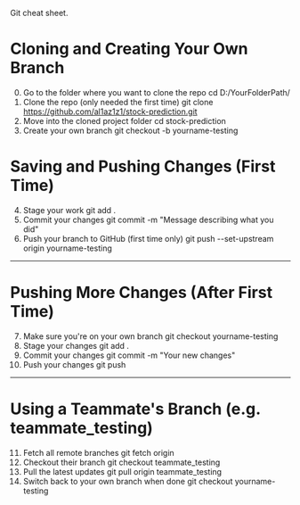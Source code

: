Git cheat sheet.
# Cloning and Creating Your Own Branch
0. Go to the folder where you want to clone the repo
	cd D:/YourFolderPath/
1. Clone the repo (only needed the first time)
	git clone https://github.com/al1az1z1/stock-prediction.git
2. Move into the cloned project folder
	cd stock-prediction
3. Create your own branch
	git checkout -b yourname-testing
# Saving and Pushing Changes (First Time)
4. Stage your work
	git add .
5. Commit your changes
	git commit -m "Message describing what you did"
6. Push your branch to GitHub (first time only)
	git push --set-upstream origin yourname-testing
----------------------------
# Pushing More Changes (After First Time)
7. Make sure you're on your own branch
	git checkout yourname-testing
8. Stage your changes
	git add .
9. Commit your changes
	git commit -m "Your new changes"
10. Push your changes
	git push
----------------------------
# Using a Teammate's Branch (e.g. teammate_testing)
11. Fetch all remote branches
	git fetch origin
12. Checkout their branch
	git checkout teammate_testing
13. Pull the latest updates
	git pull origin teammate_testing
14. Switch back to your own branch when done
	git checkout yourname-testing